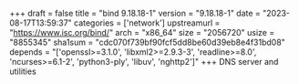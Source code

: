 +++
draft = false
title = "bind 9.18.18-1"
version = "9.18.18-1"
date = "2023-08-17T13:59:37"
categories = ['network']
upstreamurl = "https://www.isc.org/bind/"
arch = "x86_64"
size = "2056720"
usize = "8855345"
sha1sum = "cdc070f739bf90fcf5dd8be60d39eb8e4f31bd08"
depends = "['openssl>=3.1.0', 'libxml2>=2.9.3-3', 'readline>=8.0', 'ncurses>=6.1-2', 'python3-ply', 'libuv', 'nghttp2']"
+++
DNS server and utilities